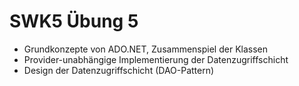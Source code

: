 # SWK5 Übung 5
* Grundkonzepte von ADO.NET, Zusammenspiel der Klassen
* Provider-unabhängige Implementierung der Datenzugriffschicht
* Design der Datenzugriffschicht (DAO-Pattern)
